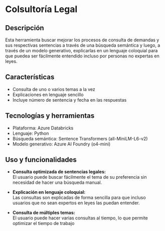 # Colsultoría Legal

## Descripción
Esta herramienta buscar mejorar los procesos de consulta de demandas y sus respectivas sentencias a través de una búsqueda semántica y luego, a través de un modelo generativo, explicarlas en un lenguaje coloquial para que puedea ser fácilmente entendido incluso por personas no expertas en leyes.


## Características

- Consulta de uno o varios temas a la vez
- Explicaciones en lenguaje sencillo
- Incluye número de sentencia y fecha en las respuestas


## Tecnologías y herramientas

- Plataforma: Azure Databricks
- Lenguaje: Python
- Búsqueda semántica: Sentence Transformers (all-MiniLM-L6-v2)
- Modelo generativo: Azure AI Foundry (o4-mini)

## Uso y funcionalidades  

- **Consulta optimizada de sentencias legales:**  
  El usuario puede buscar fácilmente el tema de su preferencia sin necesidad de hacer una búsqueda manual.


- **Explicación en lenguaje coloquial:**  
  Las consultas son explicadas de forma sencilla para que incluso usuarios que no sean expertos en leyes las puedan entender.


- **Consulta de múltiples temas:**  
  El usuario puede hacer varias consultas al tiempo, lo que permite optimizar el tiempo de trabajo
